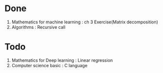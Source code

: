 # Done

1. Mathematics for machine learning : ch 3 Exercise(Matrix decomposition)
2. Algorithms : Recursive call

# Todo

1. Mathematics for Deep learning : Linear regression
2. Computer science basic : C language
